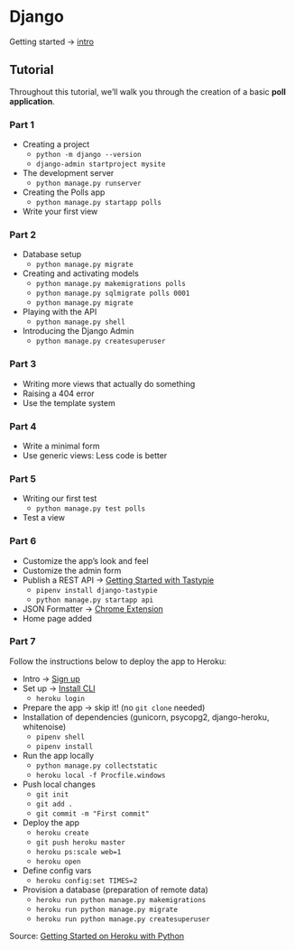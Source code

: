 # Django

Getting started -> [intro](https://docs.djangoproject.com/en/4.0/intro/)

## Tutorial

Throughout this tutorial, we’ll walk you through the creation of a basic **poll application**.

### Part 1

* Creating a project
    * `python -m django --version`
    * `django-admin startproject mysite`
* The development server
    * `python manage.py runserver`
* Creating the Polls app
    * `python manage.py startapp polls`
* Write your first view

### Part 2

* Database setup
    * `python manage.py migrate`
* Creating and activating models
    * `python manage.py makemigrations polls`
    * `python manage.py sqlmigrate polls 0001`
    * `python manage.py migrate`
* Playing with the API
    * `python manage.py shell`
* Introducing the Django Admin
    * `python manage.py createsuperuser`

### Part 3

* Writing more views that actually do something
* Raising a 404 error
* Use the template system

### Part 4

* Write a minimal form
* Use generic views: Less code is better

### Part 5

* Writing our first test
    * `python manage.py test polls`
* Test a view

### Part 6

* Customize the app’s look and feel
* Customize the admin form
* Publish a REST API -> [Getting Started with Tastypie](https://django-tastypie.readthedocs.io/en/latest/tutorial.html)
    * `pipenv install django-tastypie`
    * `python manage.py startapp api`
* JSON Formatter -> [Chrome Extension](https://chrome.google.com/webstore/detail/json-formatter/bcjindcccaagfpapjjmafapmmgkkhgoa)
* Home page added

### Part 7

Follow the instructions below to deploy the app to Heroku:

* Intro -> [Sign up](https://signup.heroku.com/)
* Set up -> [Install CLI](https://devcenter.heroku.com/categories/command-line)
    * `heroku login`
* Prepare the app -> skip it! (no `git clone` needed)
* Installation of dependencies (gunicorn, psycopg2, django-heroku, whitenoise)
    * `pipenv shell`  
    * `pipenv install`    
* Run the app locally
    * `python manage.py collectstatic`
    * `heroku local -f Procfile.windows`
* Push local changes
    * `git init`
    * `git add .`
    * `git commit -m "First commit"`
* Deploy the app
    * `heroku create`
    * `git push heroku master`
    * `heroku ps:scale web=1`
    * `heroku open`
* Define config vars
    * `heroku config:set TIMES=2`
* Provision a database (preparation of remote data)
    * `heroku run python manage.py makemigrations`
    * `heroku run python manage.py migrate`
    * `heroku run python manage.py createsuperuser`

Source: [Getting Started on Heroku with Python](https://devcenter.heroku.com/articles/getting-started-with-python)
